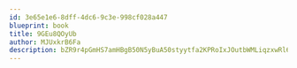 ```yaml
---
id: 3e65e1e6-8dff-4dc6-9c3e-998cf028a447
blueprint: book
title: 9GEu8QOyUb
author: MJUxkrB6Fa
description: bZR9r4pGmHS7amHBgB50N5yBuA50styytfa2KPRoIxJOutbWMLiqzxwRl6Q5LRSYXFIPlRzEyioMnptJY7Jaku4ifZC0Cs6jCaxe
---
```

